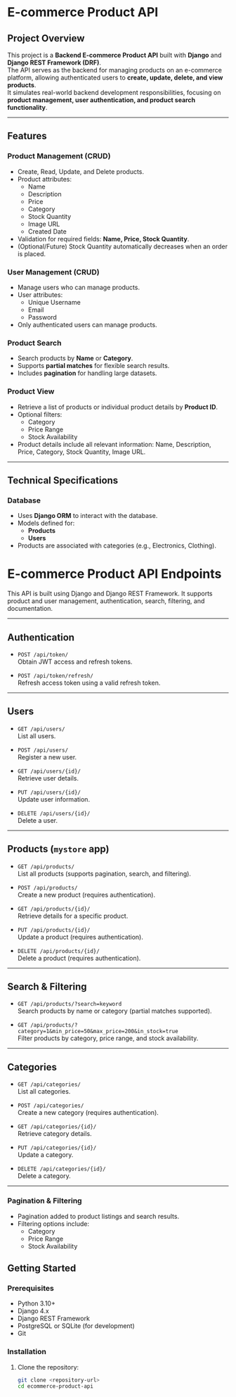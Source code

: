 # E-commerce Product API

## Project Overview
This project is a **Backend E-commerce Product API** built with **Django** and **Django REST Framework (DRF)**.  
The API serves as the backend for managing products on an e-commerce platform, allowing authenticated users to **create, update, delete, and view products**.  
It simulates real-world backend development responsibilities, focusing on **product management, user authentication, and product search functionality**.

---

## Features

### Product Management (CRUD)
- Create, Read, Update, and Delete products.
- Product attributes:
  - Name
  - Description
  - Price
  - Category
  - Stock Quantity
  - Image URL
  - Created Date
- Validation for required fields: **Name, Price, Stock Quantity**.
- (Optional/Future) Stock Quantity automatically decreases when an order is placed.

### User Management (CRUD)
- Manage users who can manage products.
- User attributes:
  - Unique Username
  - Email
  - Password
- Only authenticated users can manage products.

### Product Search
- Search products by **Name** or **Category**.
- Supports **partial matches** for flexible search results.
- Includes **pagination** for handling large datasets.

### Product View
- Retrieve a list of products or individual product details by **Product ID**.
- Optional filters:
  - Category
  - Price Range
  - Stock Availability
- Product details include all relevant information: Name, Description, Price, Category, Stock Quantity, Image URL.

---

## Technical Specifications

### Database
- Uses **Django ORM** to interact with the database.
- Models defined for:
  - **Products**
  - **Users**
- Products are associated with categories (e.g., Electronics, Clothing).

# E-commerce Product API Endpoints

This API is built using Django and Django REST Framework. It supports product and user management, authentication, search, filtering, and documentation.

---

##  Authentication

- `POST /api/token/`  
  Obtain JWT access and refresh tokens.

- `POST /api/token/refresh/`  
  Refresh access token using a valid refresh token.

---

## Users

- `GET /api/users/`  
  List all users.

- `POST /api/users/`  
  Register a new user.

- `GET /api/users/{id}/`  
  Retrieve user details.

- `PUT /api/users/{id}/`  
  Update user information.

- `DELETE /api/users/{id}/`  
  Delete a user.

---

##  Products (`mystore` app)

- `GET /api/products/`  
  List all products (supports pagination, search, and filtering).

- `POST /api/products/`  
  Create a new product (requires authentication).

- `GET /api/products/{id}/`  
  Retrieve details for a specific product.

- `PUT /api/products/{id}/`  
  Update a product (requires authentication).

- `DELETE /api/products/{id}/`  
  Delete a product (requires authentication).

---

##  Search & Filtering

- `GET /api/products/?search=keyword`  
  Search products by name or category (partial matches supported).

- `GET /api/products/?category=1&min_price=50&max_price=200&in_stock=true`  
  Filter products by category, price range, and stock availability.

---

##  Categories

- `GET /api/categories/`  
  List all categories.

- `POST /api/categories/`  
  Create a new category (requires authentication).

- `GET /api/categories/{id}/`  
  Retrieve category details.

- `PUT /api/categories/{id}/`  
  Update a category.

- `DELETE /api/categories/{id}/`  
  Delete a category.

---

### Pagination & Filtering
- Pagination added to product listings and search results.
- Filtering options include:
  - Category
  - Price Range
  - Stock Availability
## Getting Started

### Prerequisites
- Python 3.10+
- Django 4.x
- Django REST Framework
- PostgreSQL or SQLite (for development)
- Git

### Installation
1. Clone the repository:
   ```bash
   git clone <repository-url>
   cd ecommerce-product-api
